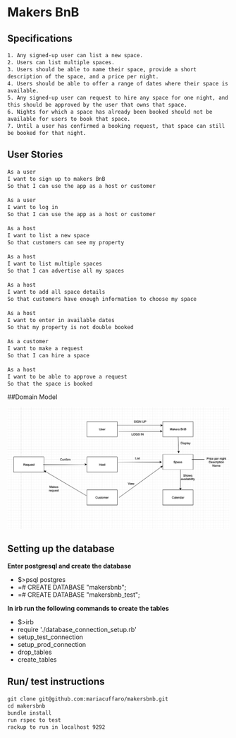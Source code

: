 # Makers BnB

## Specifications

```
1. Any signed-up user can list a new space.
2. Users can list multiple spaces.
3. Users should be able to name their space, provide a short description of the space, and a price per night.
4. Users should be able to offer a range of dates where their space is available.
5. Any signed-up user can request to hire any space for one night, and this should be approved by the user that owns that space.
6. Nights for which a space has already been booked should not be available for users to book that space.
7. Until a user has confirmed a booking request, that space can still be booked for that night.
```
## User Stories
```
As a user
I want to sign up to makers BnB
So that I can use the app as a host or customer

As a user
I want to log in
So that I can use the app as a host or customer

As a host
I want to list a new space
So that customers can see my property

As a host
I want to list multiple spaces
So that I can advertise all my spaces

As a host
I want to add all space details
So that customers have enough information to choose my space

As a host
I want to enter in available dates
So that my property is not double booked

As a customer
I want to make a request
So that I can hire a space

As a host
I want to be able to approve a request
So that the space is booked

```
##Domain Model

![Domain Model](Domain_model.png)

## Setting up the database

**Enter postgresql and create the database**
* $>psql postgres
* =# CREATE DATABASE "makersbnb";
* =# CREATE DATABASE "makersbnb_test";

**In irb run the following commands to create the tables**
* $>irb
* require './database_connection_setup.rb'
* setup_test_connection
* setup_prod_connection
* drop_tables
* create_tables

## Run/ test instructions
```
git clone git@github.com:mariacuffaro/makersbnb.git
cd makersbnb
bundle install
run rspec to test
rackup to run in localhost 9292
```
